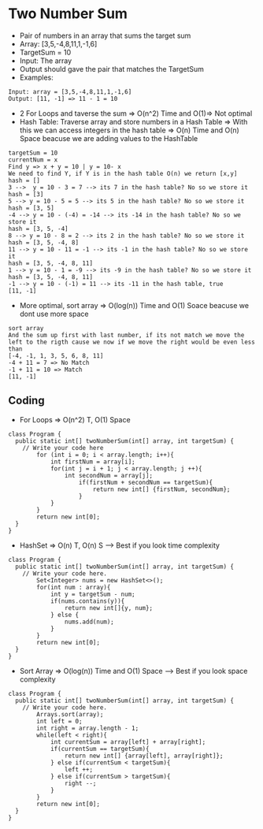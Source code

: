 # Two Number Sum
* Pair of numbers in an array that sums the target sum
* Array: [3,5,-4,8,11,1,-1,6]
* TargetSum = 10
* Input: The array
* Output should gave the pair that matches the TargetSum
* Examples:
```
Input: array = [3,5,-4,8,11,1,-1,6]
Output: [11, -1] => 11 - 1 = 10
```
* 2 For Loops and taverse the sum => O(n^2) Time and O(1)=> Not optimal
* Hash Table: Traverse array and store numbers in a Hash Table => With this we can access integers in the hash table => O(n) Time and O(n) Space beacuse we are adding values to the HashTable
```
targetSum = 10
currentNum = x
Find y => x + y = 10 | y = 10- x
We need to find Y, if Y is in the hash table O(n) we return [x,y]
hash = []
3 -->  y = 10 - 3 = 7 --> its 7 in the hash table? No so we store it
hash = [3]
5 --> y = 10 - 5 = 5 --> its 5 in the hash table? No so we store it
hash = [3, 5]
-4 --> y = 10 - (-4) = -14 --> its -14 in the hash table? No so we store it
hash = [3, 5, -4]
8 --> y = 10 - 8 = 2 --> its 2 in the hash table? No so we store it
hash = [3, 5, -4, 8]
11 --> y = 10 - 11 = -1 --> its -1 in the hash table? No so we store it
hash = [3, 5, -4, 8, 11]
1 --> y = 10 - 1 = -9 --> its -9 in the hash table? No so we store it
hash = [3, 5, -4, 8, 11]
-1 --> y = 10 - (-1) = 11 --> its -11 in the hash table, true
[11, -1]
```
* More optimal, sort array => O(log(n)) Time and O(1) Soace beacuse we dont use more space
```
sort array
And the sum up first with last number, if its not match we move the left to the rigth cause we now if we move the right would be even less than
[-4, -1, 1, 3, 5, 6, 8, 11]
-4 + 11 = 7 => No Match
-1 + 11 = 10 => Match
[11, -1]
```

## Coding
* For Loops => O(n^2) T, O(1) Space
```
class Program {
  public static int[] twoNumberSum(int[] array, int targetSum) {
    // Write your code here
		for (int i = 0; i < array.length; i++){
			int firstNum = array[i];
			for(int j = i + 1; j < array.length; j ++){
				int secondNum = array[j];
					if(firstNum + secondNum == targetSum){
						return new int[] {firstNum, secondNum};
					}
			}
		}
		return new int[0];
  }
}
```
* HashSet => O(n) T, O(n) S --> Best if you look time complexity
```
class Program {
  public static int[] twoNumberSum(int[] array, int targetSum) {
    // Write your code here.
		Set<Integer> nums = new HashSet<>();
		for(int num : array){
			int y = targetSum - num;
			if(nums.contains(y)){
				return new int[]{y, num};
			} else {
				nums.add(num);
			}
		}
		return new int[0];
  }
}
```
* Sort Array => O(log(n)) Time and O(1) Space --> Best if you look space complexity
```
class Program {
  public static int[] twoNumberSum(int[] array, int targetSum) {
    // Write your code here.
		Arrays.sort(array);
		int left = 0;
		int right = array.length - 1;
		while(left < right){
			int currentSum = array[left] + array[right];
			if(currentSum == targetSum){
				return new int[] {array[left], array[right]};
			} else if(currentSum < targetSum){
				left ++;
			} else if(currentSum > targetSum){
				right --;
			}
		}
		return new int[0];
  }
}
```